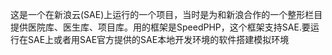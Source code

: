 这是一个在新浪云(SAE)上运行的一个项目，当时是为和新浪合作的一个整形栏目提供医院库、医生库、项目库。用的框架是SpeedPHP，这个框架支持SAE.要运行在SAE上或者用SAE官方提供的SAE本地开发环境的软件搭建模拟环境
